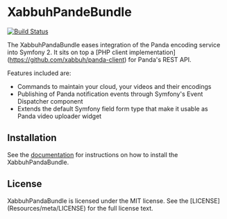 XabbuhPandeBundle
=================

[![Build Status](https://travis-ci.org/xabbuh/PandaBundle.png?branch=master)](https://travis-ci.org/xabbuh/PandaBundle)

The XabbuhPandaBundle eases integration of the Panda encoding service into
Symfony 2. It sits on top a [PHP client implementation]
(https://github.com/xabbuh/panda-client) for Panda's REST API.

Features included are:

- Commands to maintain your cloud, your videos and their encodings
- Publishing of Panda notification events through Symfony's Event Dispatcher
  component
- Extends the default Symfony field form type that make it usable as Panda video
  uploader widget

Installation
------------

See the [documentation](Resources/doc/index.md) for instructions on how to
install the XabbuhPandaBundle.

License
-------

XabbuhPandaBundle is licensed under the MIT license. See the [LICENSE]
(Resources/meta/LICENSE) for the full license text.
